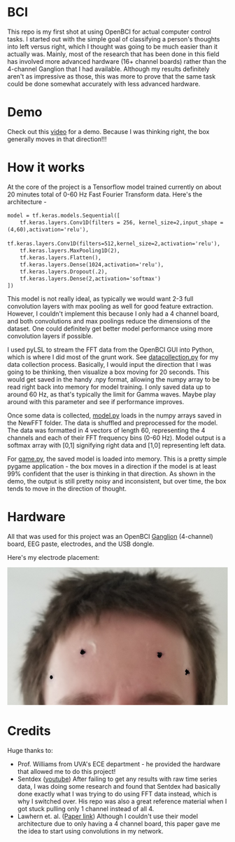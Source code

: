 # BCI
This repo is my first shot at using OpenBCI for actual computer control tasks. I started out with the simple goal of classifying a person's thoughts into left versus right, which I thought was going to be much easier than it actually was. Mainly, most of the research that has been done in this field has involved more advanced hardware (16+ channel boards) rather than the 4-channel Ganglion that I had available. Although my results definitely aren't as impressive as those, this was more to prove that the same task could be done somewhat accurately with less advanced hardware. 

# Demo
Check out this [video](https://drive.google.com/file/d/1OuTctT6I4jb8JthzFnYEFEZJ011KdMZ2/view?usp=sharing) for a demo. Because I was thinking right, the box generally moves in that direction!!!

# How it works
At the core of the project is a Tensorflow model trained currently on about 20 minutes total of 0-60 Hz Fast Fourier Transform data. Here's the architecture - 
```
model = tf.keras.models.Sequential([
    tf.keras.layers.Conv1D(filters = 256, kernel_size=2,input_shape = (4,60),activation='relu'),
    tf.keras.layers.Conv1D(filters=512,kernel_size=2,activation='relu'),
    tf.keras.layers.MaxPooling1D(2),
    tf.keras.layers.Flatten(),
    tf.keras.layers.Dense(1024,activation='relu'),
    tf.keras.layers.Dropout(.2),
    tf.keras.layers.Dense(2,activation='softmax')
])
```
This model is not really ideal, as typically we would want 2-3 full convolution layers with max pooling as well for good feature extraction. However, I couldn't implement this because I only had a 4 channel board, and both convolutions and max poolings reduce the dimensions of the dataset. One could definitely get better model performance using more convolution layers if possible. 

I used pyLSL to stream the FFT data from the OpenBCI GUI into Python, which is where I did most of the grunt work. See [datacollection.py](https://github.com/hilliardjl/BCI/blob/master/datacollection.py) for my data collection process. Basically, I would input the direction that I was going to be thinking, then visualize a box moving for 20 seconds. This would get saved in the handy .npy format, allowing the numpy array to be read right back into memory for model training. I only saved data up to around 60 Hz, as that's typically the limit for Gamma waves. Maybe play around with this parameter and see if performance improves. 

Once some data is collected, [model.py](https://github.com/hilliardjl/BCI/blob/master/model.py) loads in the numpy arrays saved in the NewFFT folder. The data is shuffled and preprocessed for the model. The data was formatted in 4 vectors of length 60, representing the 4 channels and each of their FFT frequency bins (0-60 Hz). Model output is a softmax array with [0,1] signifying right data and [1,0] representing left data. 

For [game.py](https://github.com/hilliardjl/BCI/blob/master/game.py), the saved model is loaded into memory. This is a pretty simple pygame application - the box moves in a direction if the model is at least 99% confident that the user is thinking in that direction. As shown in the demo, the output is still pretty noisy and inconsistent, but over time, the box tends to move in the direction of thought. 

# Hardware
All that was used for this project was an OpenBCI [Ganglion](https://shop.openbci.com/products/ganglion-board?variant=13461804483) (4-channel) board, EEG paste, electrodes, and the USB dongle. 

Here's my electrode placement:

![electrodes](/electode_placement.jpg)

# Credits
Huge thanks to: 
- Prof. Williams from UVA's ECE department \- he provided the hardware that allowed me to do this project!
- Sentdex ([youtube](https://www.youtube.com/user/sentdex)) After failing to get any results with raw time series data, I was doing some research and found that Sentdex had basically done exactly what I was trying to do using FFT data instead, which is why I switched over. His repo was also a great reference material when I got stuck pulling only 1 channel instead of all 4.  
- Lawhern et. al. ([Paper link](https://arxiv.org/abs/1611.08024)) Although I couldn't use their model architecture due to only having a 4 channel board, this paper gave me the idea to start using convolutions in my network. 
